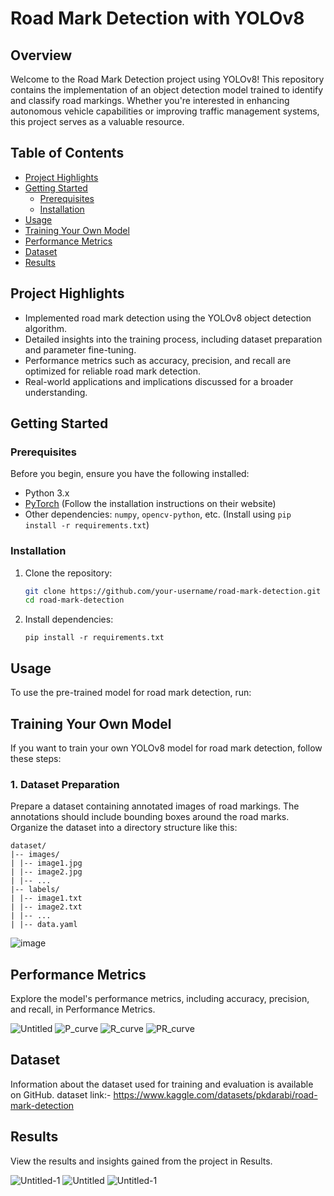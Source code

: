 # Road Mark Detection with YOLOv8

## Overview

Welcome to the Road Mark Detection project using YOLOv8! This repository contains the implementation of an object detection model trained to identify and classify road markings. Whether you're interested in enhancing autonomous vehicle capabilities or improving traffic management systems, this project serves as a valuable resource.

## Table of Contents

- [Project Highlights](#project-highlights)
- [Getting Started](#getting-started)
  - [Prerequisites](#prerequisites)
  - [Installation](#installation)
- [Usage](#usage)
- [Training Your Own Model](#training-your-own-model)
- [Performance Metrics](#performance-metrics)
- [Dataset](#dataset)
- [Results](#results)

## Project Highlights

- Implemented road mark detection using the YOLOv8 object detection algorithm.
- Detailed insights into the training process, including dataset preparation and parameter fine-tuning.
- Performance metrics such as accuracy, precision, and recall are optimized for reliable road mark detection.
- Real-world applications and implications discussed for a broader understanding.

## Getting Started

### Prerequisites

Before you begin, ensure you have the following installed:

- Python 3.x
- [PyTorch](https://pytorch.org/) (Follow the installation instructions on their website)
- Other dependencies: `numpy`, `opencv-python`, etc. (Install using `pip install -r requirements.txt`)

### Installation

1. Clone the repository:

   ```bash
   git clone https://github.com/your-username/road-mark-detection.git
   cd road-mark-detection

1. Install dependencies:

       pip install -r requirements.txt

## Usage

To use the pre-trained model for road mark detection, run:

## Training Your Own Model

If you want to train your own YOLOv8 model for road mark detection, follow these steps:

### 1. Dataset Preparation

Prepare a dataset containing annotated images of road markings. The annotations should include bounding boxes around the road marks. Organize the dataset into a directory structure like this:

    dataset/
    |-- images/
    | |-- image1.jpg
    | |-- image2.jpg
    | |-- ...
    |-- labels/
    | |-- image1.txt
    | |-- image2.txt
    | |-- ...
    | |-- data.yaml

![image](https://github.com/rkgupta7463/Road-Mark-Detection-Project/assets/96177171/6575a791-80f1-4f7a-abf8-f1e221288764)


## Performance Metrics

Explore the model's performance metrics, including accuracy, precision, and recall, in Performance Metrics.

![Untitled](https://github.com/rkgupta7463/Road-Mark-Detection-Project/assets/96177171/2fa71ef2-e89a-4b1d-a04b-a51ee95910ce)
![P_curve](https://github.com/rkgupta7463/Road-Mark-Detection-Project/assets/96177171/b9a336b8-ecb5-4ea0-aa4c-68d6d686414e)
![R_curve](https://github.com/rkgupta7463/Road-Mark-Detection-Project/assets/96177171/3c63087c-3ead-4ca1-8d84-66ba572ea2f5)
![PR_curve](https://github.com/rkgupta7463/Road-Mark-Detection-Project/assets/96177171/703e2569-b1c6-41fd-9e1b-a51730b27dbf)


## Dataset

Information about the dataset used for training and evaluation is available on GitHub. 
dataset link:- https://www.kaggle.com/datasets/pkdarabi/road-mark-detection

## Results

View the results and insights gained from the project in Results.

![Untitled-1](https://github.com/rkgupta7463/Road-Mark-Detection-Project/assets/96177171/542a353d-bffe-46b9-b695-427e41968a90) ![Untitled](https://github.com/rkgupta7463/Road-Mark-Detection-Project/assets/96177171/932a31de-ec54-44a8-a70b-d46cec53b615) ![Untitled-1](https://github.com/rkgupta7463/Road-Mark-Detection-Project/assets/96177171/159434dd-1357-4be9-9822-64c90a4ca92f)



